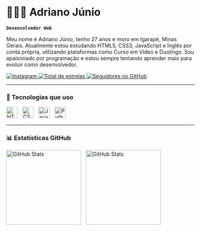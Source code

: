 # 👨🏻‍💻 Adriano Júnio

**`Desenvolvedor Web`**

Meu nome é Adriano Júnio, tenho 27 anos e moro em Igarapé, Minas Gerais. Atualmente estou estudando HTML5, CSS3, JavaScript e Inglês por conta própria, utilizando plataformas como Curso em Vídeo e Duolingo. Sou apaixonado por programação e estou sempre tentando aprender mais para evoluir como desenvolvedor.

<p align="left">
    <a href="https://instagram.com/adking.dev" target="_blank">
        <img 
            alt="Instagram" 
            title="Me siga no Instagram" 
            src="https://img.shields.io/badge/@adking.dev-%23E4405F.svg?style=for-the-badge&logo=Instagram&logoColor=white"
        />
    </a>
    <a href="https://github.com/AdKingDev?tab=repositories&sort=stargazers" target="_blank">
        <img 
            alt="Total de estrelas" 
            title="Total de estrelas no GitHub" 
            src="https://custom-icon-badges.demolab.com/github/stars/AdKingDev?color=55960c&style=for-the-badge&labelColor=488207&logo=star"
        />
    </a>
    <a href="https://github.com/AdKingDev?tab=followers" target="_blank">
        <img 
            alt="Seguidores no GitHub" 
            title="Me siga no GitHub" 
            src="https://custom-icon-badges.demolab.com/github/followers/AdKingDev?color=236ad3&labelColor=1155ba&style=for-the-badge&logo=github&logoColor=white"
        />
    </a>
</p>

---

### 🚀 Tecnologias que uso

<img align="left" alt="HTML5" title="HTML5" width="30px" style="padding-right:10px;" src="https://cdn.jsdelivr.net/gh/devicons/devicon/icons/html5/html5-original.svg" />
<img align="left" alt="CSS3" title="CSS3" width="30px" style="padding-right:10px;" src="https://cdn.jsdelivr.net/gh/devicons/devicon/icons/css3/css3-original.svg" />
<img align="left" alt="JavaScript" title="JavaScript" width="30px" style="padding-right:10px;" src="https://cdn.jsdelivr.net/gh/devicons/devicon/icons/javascript/javascript-original.svg" />
<img align="left" alt="Python" title="Python" width="30px" style="padding-right:10px;" src="https://cdn.jsdelivr.net/gh/devicons/devicon/icons/python/python-original.svg" />

<br />
<br />

---

### 📊 Estatísticas GitHub

<p>
  <img 
    align="left" 
    alt="GitHub Stats" 
    height="200" 
    style="padding-right: 10px;" 
    src="https://github-readme-stats.vercel.app/api?username=AdKingDev&show_icons=true&theme=tokyonight&include_all_commits=true" 
  />

<img 
      align="left" 
      alt="GitHub Stats" 
      height="200" 
      src="https://github-readme-stats.vercel.app/api/top-langs/?username=adkingdev&theme=tokyonight&layout=compact&custom_title=Tecnologias" 
  />

</p>
